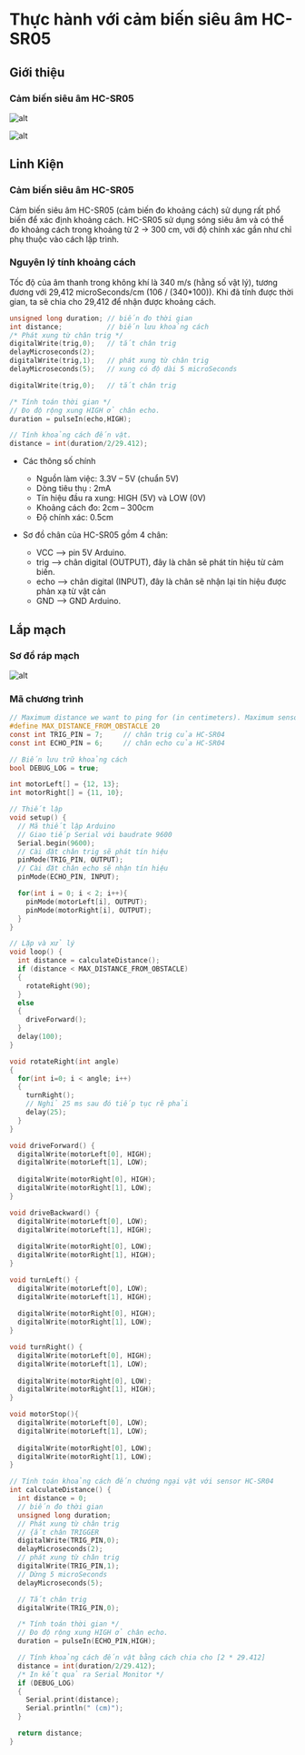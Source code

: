 # Thực hành với cảm biến siêu âm HC-SR05
## Giới thiệu

### Cảm biến siêu âm HC-SR05
![alt](images/tutorial-04/hc-sr05.png)

![alt](images/tutorial-04/hc-sr05-01.png)

## Linh Kiện
### Cảm biến siêu âm HC-SR05
Cảm biến siêu âm HC-SR05 (cảm biến đo khoảng cách) sử dụng rất phổ biến để xác định khoảng cách. HC-SR05 sử dụng sóng siêu âm và có thể đo khoảng cách trong khoảng từ 2 -> 300 cm, với độ chính xác gần như chỉ phụ thuộc vào cách lập trình.

### Nguyên lý tính khoảng cách
Tốc độ của âm thanh trong không khí là 340 m/s (hằng số vật lý), tương đương với 29,412 microSeconds/cm (106 / (340*100)). Khi đã tính được thời gian, ta sẽ chia cho 29,412 để nhận được khoảng cách.

```c
unsigned long duration; // biến đo thời gian
int distance;           // biến lưu khoảng cách
/* Phát xung từ chân trig */
digitalWrite(trig,0);   // tắt chân trig
delayMicroseconds(2);
digitalWrite(trig,1);   // phát xung từ chân trig
delayMicroseconds(5);   // xung có độ dài 5 microSeconds

digitalWrite(trig,0);   // tắt chân trig

/* Tính toán thời gian */
// Đo độ rộng xung HIGH ở chân echo.
duration = pulseIn(echo,HIGH);

// Tính khoảng cách đến vật.
distance = int(duration/2/29.412);
```

* Các thông số chính
  - Nguồn làm việc: 3.3V – 5V (chuẩn 5V)
  - Dòng tiêu thụ : 2mA
  - Tín hiệu đầu ra xung: HIGH (5V) và LOW (0V)
  - Khoảng cách đo: 2cm – 300cm
  - Độ chính xác: 0.5cm

* Sơ đồ chân của HC-SR05 gồm 4 chân:
  - VCC –> pin 5V Arduino.
  - trig –> chân digital (OUTPUT), đây là chân sẽ phát tín hiệu từ cảm biến.
  - echo –> chân digital (INPUT), đây là chân sẽ nhận lại tín hiệu được phản xạ từ vật cản
  - GND —> GND Arduino.

## Lắp mạch
### Sơ đồ ráp mạch
![alt](images/tutorial-04/assemble-hc-sr04.png)

### Mã chương trình
```C
// Maximum distance we want to ping for (in centimeters). Maximum sensor distance is rated at 400-500cm.
#define MAX_DISTANCE_FROM_OBSTACLE 20
const int TRIG_PIN = 7;     // chân trig của HC-SR04
const int ECHO_PIN = 6;     // chân echo của HC-SR04

// Biến lưu trữ khoảng cách
bool DEBUG_LOG = true;

int motorLeft[] = {12, 13};
int motorRight[] = {11, 10};

// Thiết lập
void setup() {
  // Mã thiết lập Arduino
  // Giao tiếp Serial với baudrate 9600
  Serial.begin(9600);
  // Cài đặt chân trig sẽ phát tín hiệu
  pinMode(TRIG_PIN, OUTPUT);
  // Cài đặt chân echo sẽ nhận tín hiệu
  pinMode(ECHO_PIN, INPUT);    

  for(int i = 0; i < 2; i++){
    pinMode(motorLeft[i], OUTPUT);
    pinMode(motorRight[i], OUTPUT);
  }
}

// Lặp và xử lý
void loop() {
  int distance = calculateDistance();
  if (distance < MAX_DISTANCE_FROM_OBSTACLE)
  {
    rotateRight(90);
  }
  else
  {
    driveForward();
  }
  delay(100);
}

void rotateRight(int angle)
{
  for(int i=0; i < angle; i++)
  {
    turnRight();
    // Nghỉ 25 ms sau đó tiếp tục rẽ phải
    delay(25);
  }
}

void driveForward() {
  digitalWrite(motorLeft[0], HIGH); 
  digitalWrite(motorLeft[1], LOW); 
  
  digitalWrite(motorRight[0], HIGH); 
  digitalWrite(motorRight[1], LOW); 
}

void driveBackward() {
  digitalWrite(motorLeft[0], LOW); 
  digitalWrite(motorLeft[1], HIGH); 
  
  digitalWrite(motorRight[0], LOW); 
  digitalWrite(motorRight[1], HIGH); 
}

void turnLeft() {
  digitalWrite(motorLeft[0], LOW); 
  digitalWrite(motorLeft[1], HIGH); 
  
  digitalWrite(motorRight[0], HIGH); 
  digitalWrite(motorRight[1], LOW);
}

void turnRight() {
  digitalWrite(motorLeft[0], HIGH); 
  digitalWrite(motorLeft[1], LOW); 
  
  digitalWrite(motorRight[0], LOW); 
  digitalWrite(motorRight[1], HIGH); 
}

void motorStop(){
  digitalWrite(motorLeft[0], LOW); 
  digitalWrite(motorLeft[1], LOW); 
  
  digitalWrite(motorRight[0], LOW); 
  digitalWrite(motorRight[1], LOW);
}

// Tính toán khoảng cách đến chướng ngại vật với sensor HC-SR04
int calculateDistance() {
  int distance = 0;
  // biến đo thời gian
  unsigned long duration;
  // Phát xung từ chân trig
  // {ắt chân TRIGGER
  digitalWrite(TRIG_PIN,0);
  delayMicroseconds(2);
  // phát xung từ chân trig
  digitalWrite(TRIG_PIN,1);
  // Dừng 5 microSeconds
  delayMicroseconds(5);

  // Tắt chân trig
  digitalWrite(TRIG_PIN,0);

  /* Tính toán thời gian */
  // Đo độ rộng xung HIGH ở chân echo.
  duration = pulseIn(ECHO_PIN,HIGH);

  // Tính khoảng cách đến vật bằng cách chia cho [2 * 29.412]
  distance = int(duration/2/29.412);
  /* In kết quả ra Serial Monitor */
  if (DEBUG_LOG)
  {
    Serial.print(distance);
    Serial.println(" (cm)");
  }

  return distance;
}
```